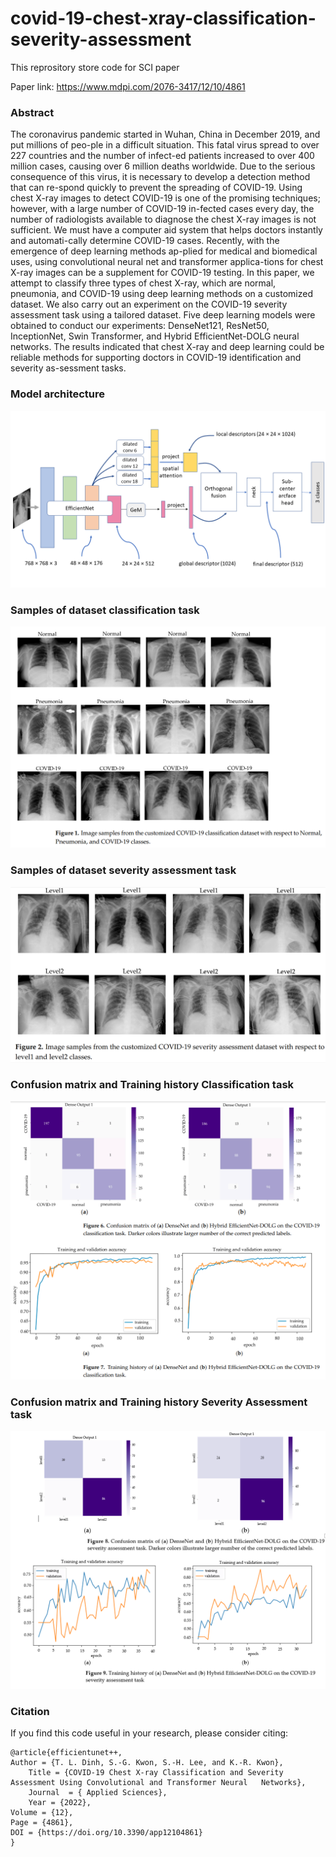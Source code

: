 # covid-19-chest-xray-classification-severity-assessment
 This reprository store code for SCI paper

Paper link: https://www.mdpi.com/2076-3417/12/10/4861

### Abstract
The coronavirus pandemic started in Wuhan, China in December 2019, and put millions of peo-ple in a difficult situation. This fatal virus spread to over 227 countries and the number of infect-ed patients increased to over 400 million cases, causing over 6 million deaths worldwide. Due to the serious consequence of this virus, it is necessary to develop a detection method that can re-spond quickly to prevent the spreading of COVID-19. Using chest X-ray images to detect COVID-19 is one of the promising techniques; however, with a large number of COVID-19 in-fected cases every day, the number of radiologists available to diagnose the chest X-ray images is not sufficient. We must have a computer aid system that helps doctors instantly and automati-cally determine COVID-19 cases. Recently, with the emergence of deep learning methods ap-plied for medical and biomedical uses, using convolutional neural net and transformer applica-tions for chest X-ray images can be a supplement for COVID-19 testing. In this paper, we attempt to classify three types of chest X-ray, which are normal, pneumonia, and COVID-19 using deep learning methods on a customized dataset. We also carry out an experiment on the COVID-19 severity assessment task using a tailored dataset. Five deep learning models were obtained to conduct our experiments: DenseNet121, ResNet50, InceptionNet, Swin Transformer, and Hybrid EfficientNet-DOLG neural networks. The results indicated that chest X-ray and deep learning could be reliable methods for supporting doctors in COVID-19 identification and severity as-sessment tasks.

### Model architecture
![alt text](https://github.com/tuan-ld/covid-19-chest-xray-classification-severity-assessment/blob/main/media/EfficientNet-DOLG.png) 

### Samples of dataset classification task
![alt text](https://github.com/tuan-ld/covid-19-chest-xray-classification-severity-assessment/blob/main/media/covid-classification-dataset.PNG)

### Samples of dataset severity assessment task
![alt text](https://github.com/tuan-ld/covid-19-chest-xray-classification-severity-assessment/blob/main/media/covid-severity-assessment-dataset.PNG)



### Confusion matrix and Training history Classification task
![alt text](https://github.com/tuan-ld/covid-19-chest-xray-classification-severity-assessment/blob/main/media/classification-confusion-matrix-training-history.PNG)


### Confusion matrix and Training history Severity Assessment task
![alt text](https://github.com/tuan-ld/covid-19-chest-xray-classification-severity-assessment/blob/main/media/severity-confusion-matrix-training-history.PNG)

### Citation
If you find this code useful in your research, please consider citing:

    @article{efficientunet++,
	Author = {T. L. Dinh, S.-G. Kwon, S.-H. Lee, and K.-R. Kwon},
        Title = {COVID-19 Chest X-ray Classification and Severity Assessment Using Convolutional and Transformer Neural   Networks},
        Journal  = { Applied Sciences},
        Year = {2022},
	Volume = {12},
	Page = {4861},
	DOI = {https://doi.org/10.3390/app12104861}
    }
